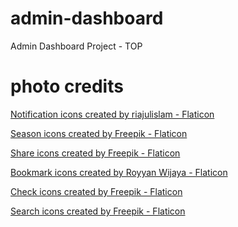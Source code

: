 # admin-dashboard
Admin Dashboard Project - TOP

# photo credits

<a href="https://www.flaticon.com/free-icons/notification" title="notification icons">Notification icons created by riajulislam - Flaticon</a>

<a href="https://www.flaticon.com/free-icons/season" title="season icons">Season icons created by Freepik - Flaticon</a>

<a href="https://www.flaticon.com/free-icons/share" title="share icons">Share icons created by Freepik - Flaticon</a>

<a href="https://www.flaticon.com/free-icons/bookmark" title="bookmark icons">Bookmark icons created by Royyan Wijaya - Flaticon</a>

<a href="https://www.flaticon.com/free-icons/check" title="check icons">Check icons created by Freepik - Flaticon</a>

<a href="https://www.flaticon.com/free-icons/search" title="search icons">Search icons created by Freepik - Flaticon</a>